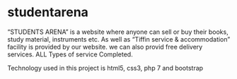 # studentarena
“STUDENTS ARENA” is a website where anyone can sell or buy their books, study material, instruments etc. As well as “Tiffin service &amp; accommodation” facility is provided by our website.
we can also provid free delivery services.
ALL Types of service Completed.

Technology used in this project is html5, css3, php 7 and bootstrap
